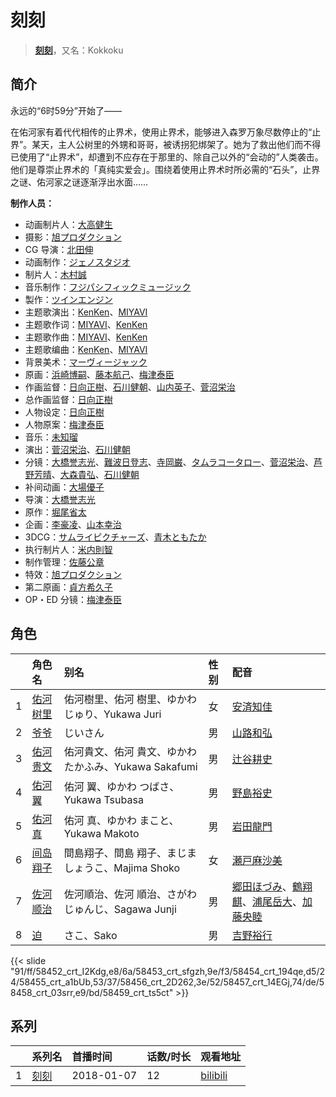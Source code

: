 # 刻刻


> <u>**[刻刻](https://bgm.tv/subject/228026)**</u>，又名：Kokkoku

## 简介

永远的“6时59分”开始了——

在佑河家有着代代相传的止界术，使用止界术，能够进入森罗万象尽数停止的“止界”。某天，主人公树里的外甥和哥哥，被诱拐犯绑架了。她为了救出他们而不得已使用了“止界术”，却遭到不应存在于那里的、除自己以外的“会动的”人类袭击。他们是尊崇止界术的「真纯实爱会」。围绕着使用止界术时所必需的“石头”，止界之谜、佑河家之谜逐渐浮出水面……

**制作人员：**
- 动画制片人：[大高健生](https://bgm.tv/person/51172)
- 摄影：[旭プロダクション](https://bgm.tv/person/6065)
- CG 导演：[北田伸](https://bgm.tv/person/28518)
- 动画制作：[ジェノスタジオ](https://bgm.tv/person/20251)
- 制片人：[木村誠](https://bgm.tv/person/15662)
- 音乐制作：[フジパシフィックミュージック](https://bgm.tv/person/363)
- 製作：[ツインエンジン](https://bgm.tv/person/29870)
- 主题歌演出：[KenKen](https://bgm.tv/person/25138)、[MIYAVI](https://bgm.tv/person/35791)
- 主题歌作词：[MIYAVI](https://bgm.tv/person/35791)、[KenKen](https://bgm.tv/person/25138)
- 主题歌作曲：[MIYAVI](https://bgm.tv/person/35791)、[KenKen](https://bgm.tv/person/25138)
- 主题歌编曲：[KenKen](https://bgm.tv/person/25138)、[MIYAVI](https://bgm.tv/person/35791)
- 背景美术：[マーヴィージャック](https://bgm.tv/person/19130)
- 原画：[浜崎博嗣](https://bgm.tv/person/1208)、[藤本航己](https://bgm.tv/person/36471)、[梅津泰臣](https://bgm.tv/person/1354)
- 作画监督：[日向正樹](https://bgm.tv/person/19948)、[石川健朝](https://bgm.tv/person/14543)、[山内英子](https://bgm.tv/person/11358)、[菅沼栄治](https://bgm.tv/person/948)
- 总作画监督：[日向正樹](https://bgm.tv/person/19948)
- 人物设定：[日向正樹](https://bgm.tv/person/19948)
- 人物原案：[梅津泰臣](https://bgm.tv/person/1354)
- 音乐：[未知瑠](https://bgm.tv/person/20118)
- 演出：[菅沼栄治](https://bgm.tv/person/948)、[石川健朝](https://bgm.tv/person/14543)
- 分镜：[大橋誉志光](https://bgm.tv/person/382)、[難波日登志](https://bgm.tv/person/942)、[寺岡巌](https://bgm.tv/person/11592)、[タムラコータロー](https://bgm.tv/person/11563)、[菅沼栄治](https://bgm.tv/person/948)、[芦野芳晴](https://bgm.tv/person/1732)、[大森貴弘](https://bgm.tv/person/654)、[石川健朝](https://bgm.tv/person/14543)
- 补间动画：[大場優子](https://bgm.tv/person/42999)
- 导演：[大橋誉志光](https://bgm.tv/person/382)
- 原作：[堀尾省太](https://bgm.tv/person/8510)
- 企画：[李豪凌](https://bgm.tv/person/14392)、[山本幸治](https://bgm.tv/person/24336)
- 3DCG：[サムライピクチャーズ](https://bgm.tv/person/51053)、[青木ともたか](https://bgm.tv/person/56736)
- 执行制片人：[米内則智](https://bgm.tv/person/36781)
- 制作管理：[佐藤公章](https://bgm.tv/person/58900)
- 特效：[旭プロダクション](https://bgm.tv/person/6065)
- 第二原画：[貞方希久子](https://bgm.tv/person/3623)
- OP・ED 分镜：[梅津泰臣](https://bgm.tv/person/1354)

## 角色

|     |   角色名   |   别名  | 性别 |  配音  |
|:--- |:------  |:----      |:---  |:--   |
| 1 | [佑河树里](https://bgm.tv/character/58452) | 佑河樹里、佑河 樹里、ゆかわ じゅり、Yukawa Juri | 女 | [安済知佳](https://bgm.tv/person/11485) |
| 2 | [爷爷](https://bgm.tv/character/58453) | じいさん | 男 | [山路和弘](https://bgm.tv/person/5503) |
| 3 | [佑河贵文](https://bgm.tv/character/58454) | 佑河貴文、佑河 貴文、ゆかわ たかふみ、Yukawa Sakafumi | 男 | [辻谷耕史](https://bgm.tv/person/1327) |
| 4 | [佑河翼](https://bgm.tv/character/58455) | 佑河 翼、ゆかわ つばさ、Yukawa Tsubasa | 男 | [野島裕史](https://bgm.tv/person/3878) |
| 5 | [佑河真](https://bgm.tv/character/58456) | 佑河 真、ゆかわ まこと、Yukawa Makoto | 男 | [岩田龍門](https://bgm.tv/person/31009) |
| 6 | [间岛翔子](https://bgm.tv/character/58457) | 間島翔子、間島 翔子、まじま しょうこ、Majima Shoko | 女 | [瀬戸麻沙美](https://bgm.tv/person/5766) |
| 7 | [佐河顺治](https://bgm.tv/character/58458) | 佐河順治、佐河 順治、さがわ じゅんじ、Sagawa Junji | 男 | [郷田ほづみ](https://bgm.tv/person/1555)、[鶴翔麒](https://bgm.tv/person/24262)、[浦尾岳大](https://bgm.tv/person/24752)、[加藤央睦](https://bgm.tv/person/32271) |
| 8 | [迫](https://bgm.tv/character/58459) | さこ、Sako | 男 | [吉野裕行](https://bgm.tv/person/3955) |

{{< slide "91/ff/58452_crt_I2Kdg,e8/6a/58453_crt_sfgzh,9e/f3/58454_crt_194qe,d5/24/58455_crt_a1bUb,53/37/58456_crt_2D262,3e/52/58457_crt_14EGj,74/de/58458_crt_03srr,e9/bd/58459_crt_ts5ct" >}}

## 系列

|     |   系列名   |   首播时间  | 话数/时长  | 观看地址 |
|:---  |:------    |:----      |:---       |:---  |
| 1 |[刻刻](https://bgm.tv/subject/228026)| 2018-01-07 | 12 | [bilibili](https://www.bilibili.com/bangumi/play/ep173167)  |



